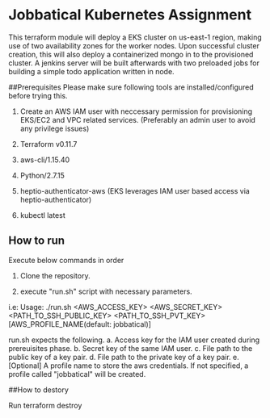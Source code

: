 # Jobbatical Kubernetes Assignment
This terraform module will deploy a EKS cluster on us-east-1 region, making use of two availability zones for the worker nodes.
Upon successful cluster creation, this will also deploy a containerized mongo in to the provisioned cluster. A jenkins server will be built afterwards with two preloaded jobs for building a simple todo application written in node. 


##Prerequisites
Please make sure following tools are installed/configured before trying this.

1. Create an AWS IAM user with neccessary permission for provisioning EKS/EC2 and VPC related services. (Preferably an admin user to avoid any privilege issues)

2. Terraform v0.11.7

3. aws-cli/1.15.40 

4. Python/2.7.15

5. heptio-authenticator-aws (EKS leverages IAM user based access via heptio-authenticator)

6. kubectl latest

## How to run
Execute below commands in order

1. Clone the repository.

2. execute "run.sh" script with necessary parameters.

i.e:
Usage: ./run.sh <AWS_ACCESS_KEY> <AWS_SECRET_KEY>  <PATH_TO_SSH_PUBLIC_KEY> <PATH_TO_SSH_PVT_KEY> [AWS_PROFILE_NAME(default: jobbatical)]

run.sh expects the following.
a. Access key for the IAM user created during prereuisites phase.
b. Secret key of the same IAM user.
c. File path to the public key of a key pair.
d. File path to the private key of a key pair.
e. [Optional] A profile name to store the aws credentials. If not specified, a profile called "jobbatical" will be created.

##How to destory

Run terraform destroy
